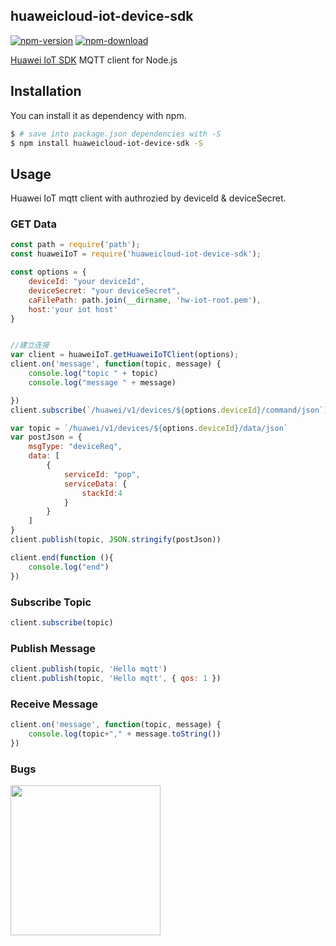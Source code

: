 ## huaweicloud-iot-device-sdk

[![npm-version](https://img.shields.io/npm/v/huaweicloud-iot-device-sdk.svg)](https://npmjs.org/package/huaweicloud-iot-device-sdk)
[![npm-download](https://img.shields.io/npm/dm/huaweicloud-iot-device-sdk.svg)](https://npmjs.org/package/huaweicloud-iot-device-sdk)

[Huawei IoT SDK](https://www.aliyun.com/product/iot) MQTT client for Node.js


## Installation

You can install it as dependency with npm.

```sh
$ # save into package.json dependencies with -S
$ npm install huaweicloud-iot-device-sdk -S
```

## Usage

Huawei IoT mqtt client with authrozied by deviceId & deviceSecret.


### GET Data 

```js
const path = require('path');
const huaweiIoT = require('huaweicloud-iot-device-sdk');

const options = {
    deviceId: "your deviceId",
    deviceSecret: "your deviceSecret",
    caFilePath: path.join(__dirname, 'hw-iot-root.pem'),
    host:'your iot host'
}


//建立连接
var client = huaweiIoT.getHuaweiIoTClient(options);
client.on('message', function(topic, message) {
    console.log("topic " + topic)
    console.log("message " + message)

})
client.subscribe(`/huawei/v1/devices/${options.deviceId}/command/json`)

var topic = `/huawei/v1/devices/${options.deviceId}/data/json`
var postJson = {
    msgType: "deviceReq",
    data: [
        {
            serviceId: "pop",
            serviceData: {
                stackId:4
            }
        }
    ]
}
client.publish(topic, JSON.stringify(postJson))

client.end(function (){
    console.log("end")
})

```


### Subscribe Topic 

```js
client.subscribe(topic)

```
### Publish Message 

```js
client.publish(topic, 'Hello mqtt')
client.publish(topic, 'Hello mqtt', { qos: 1 })

```

### Receive Message 

```js
client.on('message', function(topic, message) {
    console.log(topic+"," + message.toString())
})

```

### Bugs

<img src='https://raw.githubusercontent.com/wongxming/dtalkNodejs/master/wongxming.jpg' width="240" height="240" />

